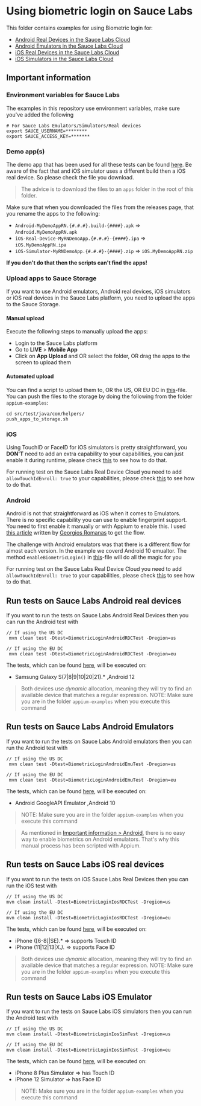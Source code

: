 # Using biometric login on Sauce Labs
This folder contains examples for using Biometric login for:

- [Android Real Devices in the Sauce Labs Cloud](#run-tests-on-sauce-labs-android-real-devices)
- [Android Emulators in the Sauce Labs Cloud](#run-tests-on-sauce-labs-android-emulators)
- [iOS Real Devices in the Sauce Labs Cloud](#run-tests-on-sauce-labs-ios-real-devices)
- [iOS Simulators in the Sauce Labs Cloud](#run-tests-on-sauce-labs-ios-simulators)

## Important information
### Environment variables for Sauce Labs
The examples in this repository use environment variables, make sure you've added the following

    # For Sauce Labs Emulators/Simulators/Real devices
    export SAUCE_USERNAME=********
    export SAUCE_ACCESS_KEY=*******

### Demo app(s)
The demo app that has been used for all these tests can be found [here](https://github.com/saucelabs/my-demo-app-rn/releases).
Be aware of the fact that and iOS simulator uses a different build then a iOS real device. So please check the file you
download.

> The advice is to download the files to an `apps` folder in the root of this folder.

Make sure that when you downloaded the files from the releases page, that you rename the apps to the following:

- `Android-MyDemoAppRN.{#.#.#}.build-{####}.apk` => `Android.MyDemoAppRN.apk`
- `iOS-Real-Device-MyRNDemoApp.{#.#.#}-{####}.ipa` => `iOS.MyDemoAppRN.ipa`
- `iOS-Simulator-MyRNDemoApp.{#.#.#}-{####}.zip` => `iOS.MyDemoAppRN.zip`

**If you don't do that then the scripts can't find the apps!**

### Upload apps to Sauce Storage
If you want to use Android emulators, Android real devices, iOS simulators or iOS real devices in the Sauce Labs platform, you need to upload 
the apps to the Sauce Storage.

#### Manual upload
Execute the following steps to manually upload the apps:
- Login to the Sauce Labs platform
- Go to **LIVE** > **Mobile App**
- Click on **App Upload** and OR select the folder, OR drag the apps to the screen to upload them

#### Automated upload
You can find a script to upload them to, OR the US, OR EU DC in [this](../../helpers/push_apps_to_storage.sh)-file. You can push the files to the
storage by doing the following from the folder `appium-examples`:

    cd src/test/java/com/helpers/
    push_apps_to_storage.sh

### iOS
Using TouchID or FaceID for iOS simulators is pretty straightforward, you **DON'T** need to add an extra capability to 
your capabilities, you can just enable it during runtime, please check [this](BiometricLoginIosSimTest.java#142) to 
see how to do that.

For running test on the Sauce Labs Real Device Cloud you need to add `allowTouchIdEnroll: true` to your capabilities,
please check [this](BiometricLoginIosRDCTest#96) to see how to do that.

### Android
Android is not that straightforward as iOS when it comes to Emulators. There is no specific capability you can use to 
enable fingerprint support. You need to first enable it manually or with Appium to enable this. I used 
[this article](https://dev.to/gromanas/how-to-automate-biometrics-android-edition-2c7c) written by 
[Georgios Romanas](https://github.com/gromanas) to get the flow.

The challenge with Android emulators was that there is a different flow for almost each version.
In the example we coverd Android 10 emualtor.
The method `enableBiometricLogin()` in [this](AndroidSettings.java)-file will do all the magic for you

For running test on the Sauce Labs Real Device Cloud you need to add `allowTouchIdEnroll: true` to your capabilities,
please check [this](BiometricLoginAndroidRDCTest.java#81) to see how to do that.

## Run tests on Sauce Labs Android real devices
If you want to run the tests on Sauce Labs Android Real Devices then you can run the Android test with

    // If using the US DC
     mvn clean test -Dtest=BiometricLoginAndroidRDCTest -Dregion=us
    
    // If using the EU DC
     mvn clean test -Dtest=BiometricLoginAndroidRDCTest -Dregion=eu
    
The tests, which can be found [here](BiometricLoginAndroidRDCTest.java), will be executed on:     
- Samsung Galaxy S(7|8|9|10|20|21).* ,Android 12
          
> Both devices use *dynamic* allocation, meaning they will try to find an available device that matches a regular expression.
> NOTE: Make sure you are in the folder `appium-examples` when you execute this command

## Run tests on Sauce Labs Android Emulators
If you want to run the tests on Sauce Labs Android emulators then you can run the Android test with

    // If using the US DC
     mvn clean test -Dtest=BiometricLoginAndroidEmuTest -Dregion=us
    
    // If using the EU DC
     mvn clean test -Dtest=BiometricLoginAndroidEmuTest -Dregion=eu

The tests, which can be found [here](BiometricLoginAndroidEmuTest.java), will be executed on:

- Android GoogleAPI Emulator ,Android 10
> NOTE: Make sure you are in the folder `appium-examples` when you execute this command

> As mentioned in [Important information > Android](#android), there is no easy way to enable biometrics on Android
> emulators. That's why this manual process has been scripted with Appium.

## Run tests on Sauce Labs iOS real devices
If you want to run the tests on iOS Sauce Labs Real Devices then you can run the iOS test with

    // If using the US DC
    mvn clean install -Dtest=BiometricLoginIosRDCTest -Dregion=us
    
    // If using the EU DC
    mvn clean install -Dtest=BiometricLoginIosRDCTest -Dregion=eu

The tests, which can be found [here](BiometricLoginIosRDCTest.java), will be executed on:

- iPhone ([6-8]|SE).* => supports Touch ID
- iPhone (11|12|13|X.*).* => supports Face ID

> Both devices use *dynamic* allocation, meaning they will try to find an available device that matches a regular
expression.
> NOTE: Make sure you are in the folder `appium-examples` when you execute this command

## Run tests on Sauce Labs iOS Emulator
If you want to run the tests on Sauce Labs iOS simulators then you can run the Android test with

    // If using the US DC
    mvn clean install -Dtest=BiometricLoginIosSimTest -Dregion=us
    
    // If using the EU DC
    mvn clean install -Dtest=BiometricLoginIosSimTest -Dregion=eu

The tests, which can be found [here](BiometricLoginIosSimTest.java), will be executed on:

- iPhone 8 Plus Simulator => has Touch ID
- iPhone 12 Simulator => has Face ID
> NOTE: Make sure you are in the folder `appium-examples` when you execute this command

